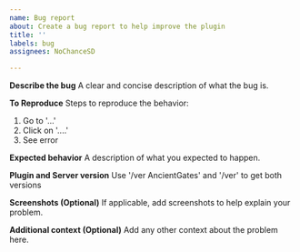 ```yaml
---
name: Bug report
about: Create a bug report to help improve the plugin
title: ''
labels: bug
assignees: NoChanceSD

---
```


**Describe the bug**
A clear and concise description of what the bug is.

**To Reproduce**
Steps to reproduce the behavior:
1. Go to '...'
2. Click on '....'
3. See error

**Expected behavior**
A description of what you expected to happen.

**Plugin and Server version**
Use '/ver AncientGates' and '/ver' to get both versions

**Screenshots (Optional)**
If applicable, add screenshots to help explain your problem.

**Additional context (Optional)**
Add any other context about the problem here.
